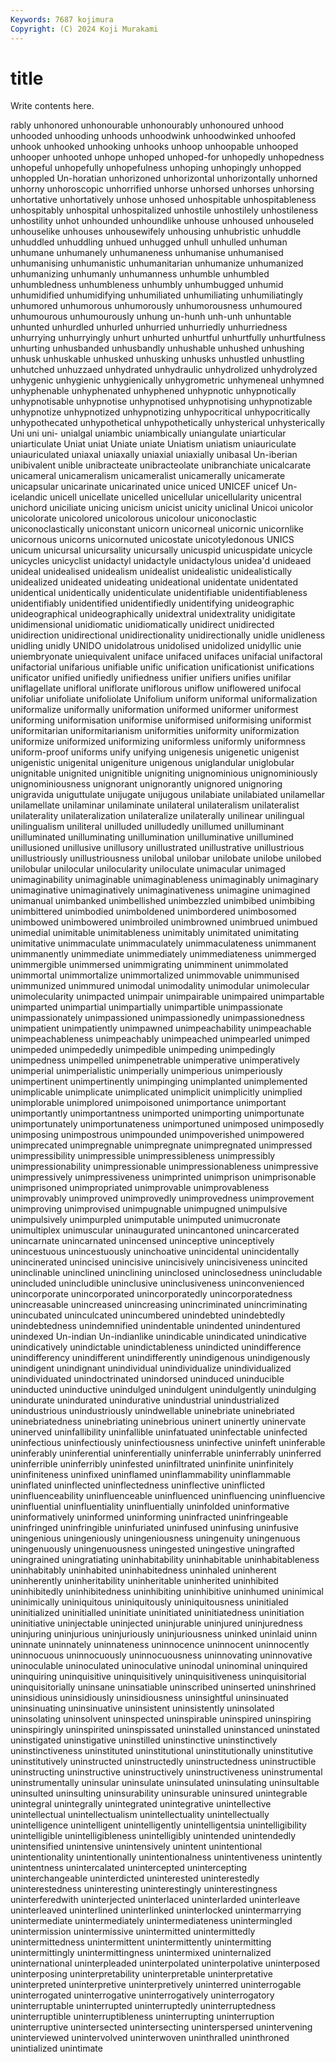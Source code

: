 ```yaml
---
Keywords: 7687 kojimura
Copyright: (C) 2024 Koji Murakami
---
```


# title

Write contents here.



rably unhonored unhonourable unhonourably unhonoured unhood unhooded unhooding unhoods unhoodwink
unhoodwinked unhoofed unhook unhooked unhooking unhooks unhoop unhoopable unhooped unhooper
unhooted unhope unhoped unhoped-for unhopedly unhopedness unhopeful unhopefully unhopefulness unhoping
unhopingly unhopped unhoppled Un-horatian unhorizoned unhorizontal unhorizontally unhorned unhorny unhoroscopic
unhorrified unhorse unhorsed unhorses unhorsing unhortative unhortatively unhose unhosed unhospitable
unhospitableness unhospitably unhospital unhospitalized unhostile unhostilely unhostileness unhostility unhot unhounded
unhoundlike unhouse unhoused unhouseled unhouselike unhouses unhousewifely unhousing unhubristic unhuddle
unhuddled unhuddling unhued unhugged unhull unhulled unhuman unhumane unhumanely unhumaneness
unhumanise unhumanised unhumanising unhumanistic unhumanitarian unhumanize unhumanized unhumanizing unhumanly unhumanness
unhumble unhumbled unhumbledness unhumbleness unhumbly unhumbugged unhumid unhumidified unhumidifying unhumiliated
unhumiliating unhumiliatingly unhumored unhumorous unhumorously unhumorousness unhumoured unhumourous unhumourously unhung
un-hunh unh-unh unhuntable unhunted unhurdled unhurled unhurried unhurriedly unhurriedness unhurrying
unhurryingly unhurt unhurted unhurtful unhurtfully unhurtfulness unhurting unhusbanded unhusbandly unhushable
unhushed unhushing unhusk unhuskable unhusked unhusking unhusks unhustled unhustling unhutched
unhuzzaed unhydrated unhydraulic unhydrolized unhydrolyzed unhygenic unhygienic unhygienically unhygrometric unhymeneal
unhymned unhyphenable unhyphenated unhyphened unhypnotic unhypnotically unhypnotisable unhypnotise unhypnotised unhypnotising
unhypnotizable unhypnotize unhypnotized unhypnotizing unhypocritical unhypocritically unhypothecated unhypothetical unhypothetically unhysterical
unhysterically Uni uni uni- unialgal uniambic uniambically uniangulate uniarticular uniarticulate
Uniat uniat Uniate uniate Uniatism uniatism uniauriculate uniauriculated uniaxal uniaxally
uniaxial uniaxially unibasal Un-iberian unibivalent unible unibracteate unibracteolate unibranchiate unicalcarate
unicameral unicameralism unicameralist unicamerally unicamerate unicapsular unicarinate unicarinated unice uniced
UNICEF unicef Un-icelandic unicell unicellate unicelled unicellular unicellularity unicentral unichord
uniciliate unicing unicism unicist unicity uniclinal Unicoi unicolor unicolorate unicolored
unicolorous unicolour uniconoclastic uniconoclastically uniconstant unicorn unicorneal unicornic unicornlike unicornous
unicorns unicornuted unicostate unicotyledonous UNICS unicum unicursal unicursality unicursally unicuspid
unicuspidate unicycle unicycles unicyclist unidactyl unidactyle unidactylous unidea'd unideaed unideal
unidealised unidealism unidealist unidealistic unidealistically unidealized unideated unideating unideational unidentate
unidentated unidentical unidentically unidenticulate unidentifiable unidentifiableness unidentifiably unidentified unidentifiedly unidentifying
unideographic unideographical unideographically unidextral unidextrality unidigitate unidimensional unidiomatic unidiomatically unidirect
unidirected unidirection unidirectional unidirectionality unidirectionally unidle unidleness unidling unidly UNIDO
unidolatrous unidolised unidolized unidyllic unie uniembryonate uniequivalent uniface unifaced unifaces
unifacial unifactoral unifactorial unifarious unifiable unific unification unificationist unifications unificator
unified unifiedly unifiedness unifier unifiers unifies unifilar uniflagellate unifloral uniflorate
uniflorous uniflow uniflowered unifocal unifoliar unifoliate unifoliolate Unifolium uniform uniformal
uniformalization uniformalize uniformally uniformation uniformed uniformer uniformest uniforming uniformisation uniformise
uniformised uniformising uniformist uniformitarian uniformitarianism uniformities uniformity uniformization uniformize uniformized
uniformizing uniformless uniformly uniformness uniform-proof uniforms unify unifying unigenesis unigenetic
unigenist unigenistic unigenital unigeniture unigenous uniglandular uniglobular unignitable unignited unignitible
unigniting unignominious unignominiously unignominiousness unignorant unignorantly unignored unignoring unigravida uniguttulate
unijugate unijugous unilabiate unilabiated unilamellar unilamellate unilaminar unilaminate unilateral unilateralism
unilateralist unilaterality unilateralization unilateralize unilaterally unilinear unilingual unilingualism uniliteral unilluded
unilludedly unillumed unilluminant unilluminated unilluminating unillumination unilluminative unillumined unillusioned unillusive
unillusory unillustrated unillustrative unillustrious unillustriously unillustriousness unilobal unilobar unilobate unilobe
unilobed unilobular unilocular unilocularity uniloculate unimacular unimaged unimaginability unimaginable unimaginableness
unimaginably unimaginary unimaginative unimaginatively unimaginativeness unimagine unimagined unimanual unimbanked unimbellished
unimbezzled unimbibed unimbibing unimbittered unimbodied unimboldened unimbordered unimbosomed unimbowed unimbowered
unimbroiled unimbrowned unimbrued unimbued unimedial unimitable unimitableness unimitably unimitated unimitating
unimitative unimmaculate unimmaculately unimmaculateness unimmanent unimmanently unimmediate unimmediately unimmediateness unimmerged
unimmergible unimmersed unimmigrating unimminent unimmolated unimmortal unimmortalize unimmortalized unimmovable unimmunised
unimmunized unimmured unimodal unimodality unimodular unimolecular unimolecularity unimpacted unimpair unimpairable
unimpaired unimpartable unimparted unimpartial unimpartially unimpartible unimpassionate unimpassionately unimpassioned unimpassionedly
unimpassionedness unimpatient unimpatiently unimpawned unimpeachability unimpeachable unimpeachableness unimpeachably unimpeached unimpearled
unimped unimpeded unimpededly unimpedible unimpeding unimpedingly unimpedness unimpelled unimpenetrable unimperative
unimperatively unimperial unimperialistic unimperially unimperious unimperiously unimpertinent unimpertinently unimpinging unimplanted
unimplemented unimplicable unimplicate unimplicated unimplicit unimplicitly unimplied unimplorable unimplored unimpoisoned
unimportance unimportant unimportantly unimportantness unimported unimporting unimportunate unimportunately unimportunateness unimportuned
unimposed unimposedly unimposing unimpostrous unimpounded unimpoverished unimpowered unimprecated unimpregnable unimpregnate
unimpregnated unimpressed unimpressibility unimpressible unimpressibleness unimpressibly unimpressionability unimpressionable unimpressionableness unimpressive
unimpressively unimpressiveness unimprinted unimprison unimprisonable unimprisoned unimpropriated unimprovable unimprovableness unimprovably
unimproved unimprovedly unimprovedness unimprovement unimproving unimprovised unimpugnable unimpugned unimpulsive unimpulsively
unimpurpled unimputable unimputed unimucronate unimultiplex unimuscular uninaugurated unincantoned unincarcerated unincarnate
unincarnated unincensed uninceptive uninceptively unincestuous unincestuously uninchoative unincidental unincidentally unincinerated
unincised unincisive unincisively unincisiveness unincited uninclinable uninclined uninclining uninclosed uninclosedness
unincludable unincluded unincludible uninclusive uninclusiveness uninconvenienced unincorporate unincorporated unincorporatedly unincorporatedness
unincreasable unincreased unincreasing unincriminated unincriminating unincubated uninculcated unincumbered unindebted unindebtedly
unindebtedness unindemnified unindentable unindented unindentured unindexed Un-indian Un-indianlike unindicable unindicated
unindicative unindicatively unindictable unindictableness unindicted unindifference unindifferency unindifferent unindifferently unindigenous
unindigenously unindigent unindignant unindividual unindividualize unindividualized unindividuated unindoctrinated unindorsed uninduced
uninducible uninducted uninductive unindulged unindulgent unindulgently unindulging unindurate unindurated unindurative
unindustrial unindustrialized unindustrious unindustriously unindwellable uninebriate uninebriated uninebriatedness uninebriating uninebrious
uninert uninertly uninervate uninerved uninfallibility uninfallible uninfatuated uninfectable uninfected uninfectious
uninfectiously uninfectiousness uninfective uninfeft uninferable uninferably uninferential uninferentially uninferrable uninferrably
uninferred uninferrible uninferribly uninfested uninfiltrated uninfinite uninfinitely uninfiniteness uninfixed uninflamed
uninflammability uninflammable uninflated uninflected uninflectedness uninflective uninflicted uninfluenceability uninfluenceable uninfluenced
uninfluencing uninfluencive uninfluential uninfluentiality uninfluentially uninfolded uninformative uninformatively uninformed uninforming
uninfracted uninfringeable uninfringed uninfringible uninfuriated uninfused uninfusing uninfusive uningenious uningeniously
uningeniousness uningenuity uningenuous uningenuously uningenuousness uningested uningestive uningrafted uningrained uningratiating
uninhabitability uninhabitable uninhabitableness uninhabitably uninhabited uninhabitedness uninhaled uninherent uninherently uninheritability
uninheritable uninherited uninhibited uninhibitedly uninhibitedness uninhibiting uninhibitive uninhumed uninimical uninimically
uniniquitous uniniquitously uniniquitousness uninitialed uninitialized uninitialled uninitiate uninitiated uninitiatedness uninitiation
uninitiative uninjectable uninjected uninjurable uninjured uninjuredness uninjuring uninjurious uninjuriously uninjuriousness
uninked uninlaid uninn uninnate uninnately uninnateness uninnocence uninnocent uninnocently uninnocuous
uninnocuously uninnocuousness uninnovating uninnovative uninoculable uninoculated uninoculative uninodal uninominal uninquired
uninquiring uninquisitive uninquisitively uninquisitiveness uninquisitorial uninquisitorially uninsane uninsatiable uninscribed uninserted
uninshrined uninsidious uninsidiously uninsidiousness uninsightful uninsinuated uninsinuating uninsinuative uninsistent uninsistently
uninsolated uninsolating uninsolvent uninspected uninspirable uninspired uninspiring uninspiringly uninspirited uninspissated
uninstalled uninstanced uninstated uninstigated uninstigative uninstilled uninstinctive uninstinctively uninstinctiveness uninstituted
uninstitutional uninstitutionally uninstitutive uninstitutively uninstructed uninstructedly uninstructedness uninstructible uninstructing uninstructive
uninstructively uninstructiveness uninstrumental uninstrumentally uninsular uninsulate uninsulated uninsulating uninsultable uninsulted
uninsulting uninsurability uninsurable uninsured unintegrable unintegral unintegrally unintegrated unintegrative unintellective
unintellectual unintellectualism unintellectuality unintellectually unintelligence unintelligent unintelligently unintelligentsia unintelligibility unintelligible
unintelligibleness unintelligibly unintended unintendedly unintensified unintensive unintensively unintent unintentional unintentionality
unintentionally unintentionalness unintentiveness unintently unintentness unintercalated unintercepted unintercepting uninterchangeable uninterdicted
uninterested uninterestedly uninterestedness uninteresting uninterestingly uninterestingness uninterferedwith uninterjected uninterlaced uninterlarded
uninterleave uninterleaved uninterlined uninterlinked uninterlocked unintermarrying unintermediate unintermediately unintermediateness unintermingled
unintermission unintermissive unintermitted unintermittedly unintermittedness unintermittent unintermittently unintermitting unintermittingly unintermittingness
unintermixed uninternalized uninternational uninterpleaded uninterpolated uninterpolative uninterposed uninterposing uninterpretability uninterpretable
uninterpretative uninterpreted uninterpretive uninterpretively uninterred uninterrogable uninterrogated uninterrogative uninterrogatively uninterrogatory
uninterruptable uninterrupted uninterruptedly uninterruptedness uninterruptible uninterruptibleness uninterrupting uninterruption uninterruptive unintersected
unintersecting uninterspersed unintervening uninterviewed unintervolved uninterwoven uninthralled uninthroned unintialized unintimate
